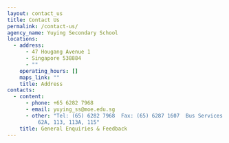 ```yaml
---
layout: contact_us
title: Contact Us
permalink: /contact-us/
agency_name: Yuying Secondary School
locations:
  - address:
      - 47 Hougang Avenue 1
      - Singapore 538884
      - ""
    operating_hours: []
    maps_link: ""
    title: Address
contacts:
  - content:
      - phone: +65 6282 7968
      - email: yuying_ss@moe.edu.sg
      - other: "Tel: (65) 6282 7968  Fax: (65) 6287 1607  Bus Services: 53, 53M, 62,
          62A, 113, 113A, 115"
    title: General Enquiries & Feedback
---
```

